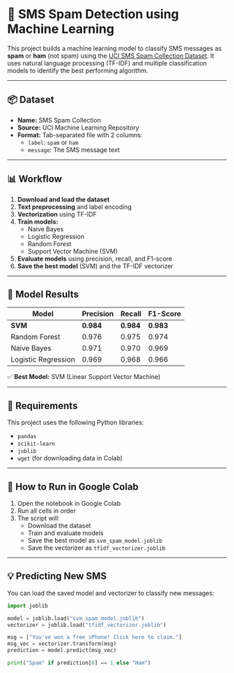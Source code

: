 # 📱 SMS Spam Detection using Machine Learning

This project builds a machine learning model to classify SMS messages as **spam** or **ham** (not spam) using the [UCI SMS Spam Collection Dataset](https://archive.ics.uci.edu/ml/datasets/sms+spam+collection). It uses natural language processing (TF-IDF) and multiple classification models to identify the best performing algorithm.

---

## 📦 Dataset

- **Name:** SMS Spam Collection
- **Source:** UCI Machine Learning Repository
- **Format:** Tab-separated file with 2 columns:
  - `label`: `spam` or `ham`
  - `message`: The SMS message text

---

## 📊 Workflow

1. **Download and load the dataset**
2. **Text preprocessing** and label encoding
3. **Vectorization** using TF-IDF
4. **Train models:**
   - Naive Bayes
   - Logistic Regression
   - Random Forest
   - Support Vector Machine (SVM)
5. **Evaluate models** using precision, recall, and F1-score
6. **Save the best model** (SVM) and the TF-IDF vectorizer

---

## 🧪 Model Results

| Model               | Precision | Recall | F1-Score |
|--------------------|-----------|--------|----------|
| **SVM**             | **0.984** | **0.984** | **0.983** |
| Random Forest       | 0.976     | 0.975     | 0.974     |
| Naive Bayes         | 0.971     | 0.970     | 0.969     |
| Logistic Regression | 0.969     | 0.968     | 0.966     |

✅ **Best Model:** SVM (Linear Support Vector Machine)

---

## 🧠 Requirements

This project uses the following Python libraries:

- `pandas`
- `scikit-learn`
- `joblib`
- `wget` (for downloading data in Colab)

---

## 🚀 How to Run in Google Colab

1. Open the notebook in Google Colab
2. Run all cells in order
3. The script will:
   - Download the dataset
   - Train and evaluate models
   - Save the best model as `svm_spam_model.joblib`
   - Save the vectorizer as `tfidf_vectorizer.joblib`

---

## 💡 Predicting New SMS

You can load the saved model and vectorizer to classify new messages:

```python
import joblib

model = joblib.load("svm_spam_model.joblib")
vectorizer = joblib.load("tfidf_vectorizer.joblib")

msg = ["You've won a free iPhone! Click here to claim."]
msg_vec = vectorizer.transform(msg)
prediction = model.predict(msg_vec)

print("Spam" if prediction[0] == 1 else "Ham")
